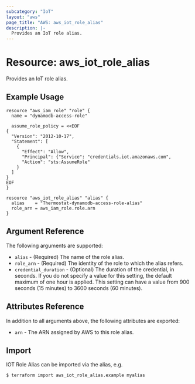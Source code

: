 ```yaml
---
subcategory: "IoT"
layout: "aws"
page_title: "AWS: aws_iot_role_alias"
description: |-
  Provides an IoT role alias.
---
```


# Resource: aws_iot_role_alias

Provides an IoT role alias.

## Example Usage

```hcl
resource "aws_iam_role" "role" {
  name = "dynamodb-access-role"

  assume_role_policy = <<EOF
{
  "Version": "2012-10-17",
  "Statement": [
    {
      "Effect": "Allow",
      "Principal": {"Service": "credentials.iot.amazonaws.com",
      "Action": "sts:AssumeRole"
    }
  ]
}
EOF
}

resource "aws_iot_role_alias" "alias" {
  alias    = "Thermostat-dynamodb-access-role-alias"
  role_arn = aws_iam_role.role.arn
}
```

## Argument Reference

The following arguments are supported:

* `alias` - (Required) The name of the role alias.
* `role_arn` - (Required) The identity of the role to which the alias refers.
* `credential_duration` - (Optional) The duration of the credential, in seconds. If you do not specify a value for this setting, the default maximum of one hour is applied. This setting can have a value from 900 seconds (15 minutes) to 3600 seconds (60 minutes).

## Attributes Reference

In addition to all arguments above, the following attributes are exported:

* `arn` - The ARN assigned by AWS to this role alias.

## Import

IOT Role Alias can be imported via the alias, e.g.

```sh
$ terraform import aws_iot_role_alias.example myalias
```
